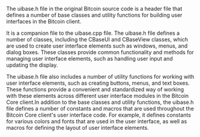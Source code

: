 The uibase.h file in the original Bitcoin source code is a header file that defines a number of base classes and utility functions for building user interfaces in the Bitcoin client.

It is a companion file to the uibase.cpp file. The uibase.h file defines a number of classes, including the CBaseUI and CBaseView classes, which are used to create user interface elements such as windows, menus, and dialog boxes. These classes provide common functionality and methods for managing user interface elements, such as handling user input and updating the display.

The uibase.h file also includes a number of utility functions for working with user interface elements, such as creating buttons, menus, and text boxes. These functions provide a convenient and standardized way of working with these elements across different user interface modules in the Bitcoin Core client.In addition to the base classes and utility functions, the uibase.h file defines a number of constants and macros that are used throughout the Bitcoin Core client's user interface code. For example, it defines constants for various colors and fonts that are used in the user interface, as well as macros for defining the layout of user interface elements.